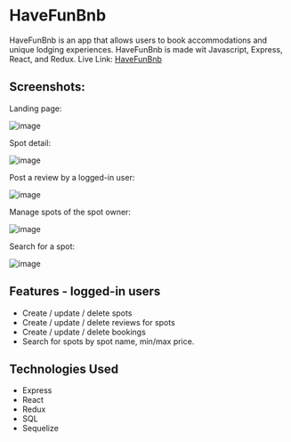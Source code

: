 # HaveFunBnb
HaveFunBnb is an app that allows users to book accommodations and unique lodging experiences. HaveFunBnb is made wit Javascript, Express, React, and Redux.
Live Link: [HaveFunBnb](https://have-fun-bnb.onrender.com/)

## Screenshots: 

Landing page: 

![image](https://github.com/YuChienChou/HaveFunBnb/assets/108157183/0e26539f-8a85-4dbb-9a2b-14c6fb47e45a)

Spot detail: 

![image](https://github.com/YuChienChou/HaveFunBnb/assets/108157183/96a7c8de-54ec-4e36-bb74-c94306848e28)

Post a review by a logged-in user: 

![image](https://github.com/YuChienChou/HaveFunBnb/assets/108157183/f58f582f-d602-4c4f-9b5b-8e361a54d22e)

Manage spots of the spot owner: 

![image](https://github.com/YuChienChou/HaveFunBnb/assets/108157183/8ac03587-f089-4fad-989c-ae1045611ddf)


Search for a spot: 

![image](https://github.com/YuChienChou/HaveFunBnb/assets/108157183/851e841a-5a01-4dd6-abf7-3499111826c2)


## Features - logged-in users
- Create / update / delete spots
- Create / update / delete reviews for spots
- Create / update / delete bookings
- Search for spots by spot name, min/max price.

## Technologies Used
- Express
- React
- Redux
- SQL
- Sequelize

